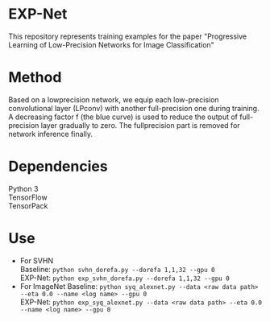# EXP-Net
This repository represents training examples for the paper "Progressive Learning of Low-Precision Networks for Image Classification"
# Method
Based on a lowprecision network, we equip each low-precision convolutional layer (LPconv) with another full-precision one during training.
A decreasing factor f (the blue curve) is used to reduce the output of full-precision layer gradually to zero. The fullprecision part is removed for network inference finally.
# Dependencies
Python 3   
TensorFlow    
TensorPack   
# Use
* For SVHN   
Baseline: `python svhn_dorefa.py --dorefa 1,1,32 --gpu 0`    
EXP-Net:  `python exp_svhn_dorefa.py --dorefa 1,1,32 --gpu 0`     
* For ImageNet
Baseline: `python syq_alexnet.py --data <raw data path> --eta 0.0 --name <log name> --gpu 0`      
EXP-Net:  `python exp_syq_alexnet.py --data <raw data path> --eta 0.0 --name <log name> --gpu 0`      

